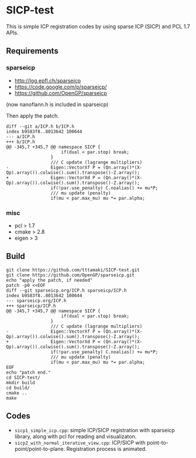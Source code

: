 SICP-test
=========

This is simple ICP registration codes by using sparse ICP (SICP) and PCL 1.7 APIs.

Requirements
------------

### sparseicp
- http://lgg.epfl.ch/sparseicp
- https://code.google.com/p/sparseicp/
- https://github.com/OpenGP/sparseicp 

(now nanoflann.h is included in sparseicp)

Then apply the patch.
```diff:
diff --git a/ICP.h b/ICP.h
index b9583f8..8013642 100644
--- a/ICP.h
+++ b/ICP.h
@@ -345,7 +345,7 @@ namespace SICP {
                     if(dual < par.stop) break;
                 }
                 /// C update (lagrange multipliers)
-                Eigen::VectorXf P = (Qn.array()*(X-Qp).array()).colwise().sum().transpose()-Z.array();
+                Eigen::VectorXd P = (Qn.array()*(X-Qp).array()).colwise().sum().transpose()-Z.array();
                 if(!par.use_penalty) C.noalias() += mu*P;
                 /// mu update (penalty)
                 if(mu < par.max_mu) mu *= par.alpha;
```

### misc
- pcl > 1.7
- cmake > 2.8
- eigen > 3


Build
-----
```
git clone https://github.com/tttamaki/SICP-test.git
git clone https://github.com/OpenGP/sparseicp.git
echo "apply the patch, if needed"
patch -p0 <<EOF
diff --git sparseicp.org/ICP.h sparseicp/ICP.h
index b9583f8..8013642 100644
--- sparseicp.org/ICP.h
+++ sparseicp/ICP.h
@@ -345,7 +345,7 @@ namespace SICP {
                     if(dual < par.stop) break;
                 }
                 /// C update (lagrange multipliers)
-                Eigen::VectorXf P = (Qn.array()*(X-Qp).array()).colwise().sum().transpose()-Z.array();
+                Eigen::VectorXd P = (Qn.array()*(X-Qp).array()).colwise().sum().transpose()-Z.array();
                 if(!par.use_penalty) C.noalias() += mu*P;
                 /// mu update (penalty)
                 if(mu < par.max_mu) mu *= par.alpha;
EOF
echo "patch end."
cd SICP-test/
mkdir build
cd build/
cmake ..
make
```




Codes
-----
- `sicp1_simple_icp.cpp`: simple ICP/SICP registration with sparseicp library, along with pcl for reading and visualizaton.
- `sicp2_with_normal_iterative_view.cpp`: ICP/SICP with point-to-point/point-to-plane. Registration process is animated.

